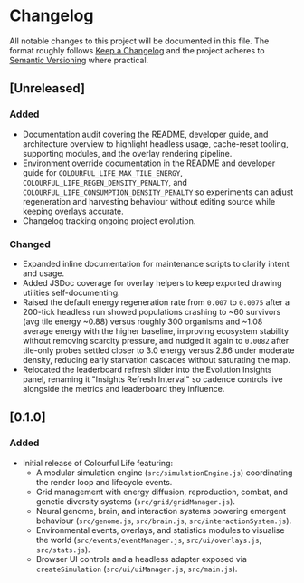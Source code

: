 # Changelog

All notable changes to this project will be documented in this file. The format
roughly follows [Keep a Changelog](https://keepachangelog.com/en/1.1.0/) and the
project adheres to [Semantic Versioning](https://semver.org/spec/v2.0.0.html)
where practical.

## [Unreleased]

### Added

- Documentation audit covering the README, developer guide, and architecture
  overview to highlight headless usage, cache-reset tooling, supporting
  modules, and the overlay rendering pipeline.
- Environment override documentation in the README and developer guide for
  `COLOURFUL_LIFE_MAX_TILE_ENERGY`, `COLOURFUL_LIFE_REGEN_DENSITY_PENALTY`, and
  `COLOURFUL_LIFE_CONSUMPTION_DENSITY_PENALTY` so experiments can adjust
  regeneration and harvesting behaviour without editing source while keeping
  overlays accurate.
- Changelog tracking ongoing project evolution.

### Changed

- Expanded inline documentation for maintenance scripts to clarify intent and
  usage.
- Added JSDoc coverage for overlay helpers to keep exported drawing utilities
  self-documenting.
- Raised the default energy regeneration rate from `0.007` to `0.0075` after a
  200-tick headless run showed populations crashing to ~60 survivors (avg tile
  energy ~0.88) versus roughly 300 organisms and ~1.08 average energy with the
  higher baseline, improving ecosystem stability without removing scarcity
  pressure, and nudged it again to `0.0082` after tile-only probes settled
  closer to 3.0 energy versus 2.86 under moderate density, reducing early
  starvation cascades without saturating the map.
- Relocated the leaderboard refresh slider into the Evolution Insights panel,
  renaming it "Insights Refresh Interval" so cadence controls live alongside
  the metrics and leaderboard they influence.

## [0.1.0]

### Added

- Initial release of Colourful Life featuring:
  - A modular simulation engine (`src/simulationEngine.js`) coordinating the
    render loop and lifecycle events.
  - Grid management with energy diffusion, reproduction, combat, and genetic
    diversity systems (`src/grid/gridManager.js`).
  - Neural genome, brain, and interaction systems powering emergent behaviour
    (`src/genome.js`, `src/brain.js`, `src/interactionSystem.js`).
  - Environmental events, overlays, and statistics modules to visualise the
    world (`src/events/eventManager.js`, `src/ui/overlays.js`, `src/stats.js`).
  - Browser UI controls and a headless adapter exposed via `createSimulation`
    (`src/ui/uiManager.js`, `src/main.js`).
